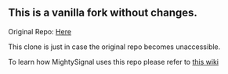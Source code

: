 ## This is a vanilla fork without changes.

Original Repo: [Here](https://github.com/NoMore201/googleplay-api)

This clone is just in case the original repo becomes unaccessible.

To learn how MightySignal uses this repo please refer to [this wiki](https://github.com/MightySignal/varys/wiki/Generating-Google-Play-SubAuth-tokens)
